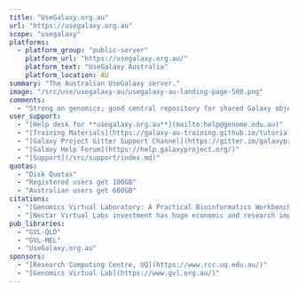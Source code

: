 ```yaml
---
title: "UseGalaxy.org.au"
url: "https://usegalaxy.org.au"
scope: "usegalaxy"
platforms:
  - platform_group: "public-server"
    platform_url: "https://usegalaxy.org.au/"
    platform_text: "UseGalaxy Australia"
    platform_location: AU
summary: "The Australian UseGalaxy server."
image: "/src/use/usegalaxy-au/usegalaxy-au-landing-page-500.png"
comments:
  - "Strong on genomics; good central repository for shared Galaxy objects.  See [Main](/src/main/index.md) for more."
user_support:
  - "[Help desk for **usegalaxy.org.au**](mailto:help@genome.edu.au)"
  - "[Training Materials](https://galaxy-au-training.github.io/tutorials/)"
  - "[Galaxy Project Gitter Support Channel](https://gitter.im/galaxyproject/Lobby)"
  - "[Galaxy Help Forum](https://help.galaxyproject.org/)"
  - "[Support](/src/support/index.md)"
quotas:
  - "Disk Quotas"
  - "Registered users get 100GB"
  - "Australian users get 600GB"
citations:
  - "[Genomics Virtual Laboratory: A Practical Bioinformatics Workbench for the Cloud](http://journals.plos.org/plosone/article?id=10.1371/journal.pone.0140829) [Afgan E](/people/enis-afgan/), Sloggett C, Goonasekera N, Makunin I, Benson D, Crowe M, Gladman S, Kowsar Y, Pheasant M, Horst R, Lonie A., *PLoS One.* 2015 Oct 26;10(10):e0140829. doi: 10.1371/journal.pone.0140829."
  - "[Nectar Virtual Labs investment has huge economic and research impact](https://nectar.org.au/vls-have-huge-economic-research-impact/)"
pub_libraries:
  - "GVL-QLD"
  - "GVL-MEL"
  - "UseGalaxy.org.au"
sponsors:
  - "[Research Computing Centre, UQ](https://www.rcc.uq.edu.au/)"
  - "[Genomics Virtual Lab](https://www.gvl.org.au/)"
---
```

